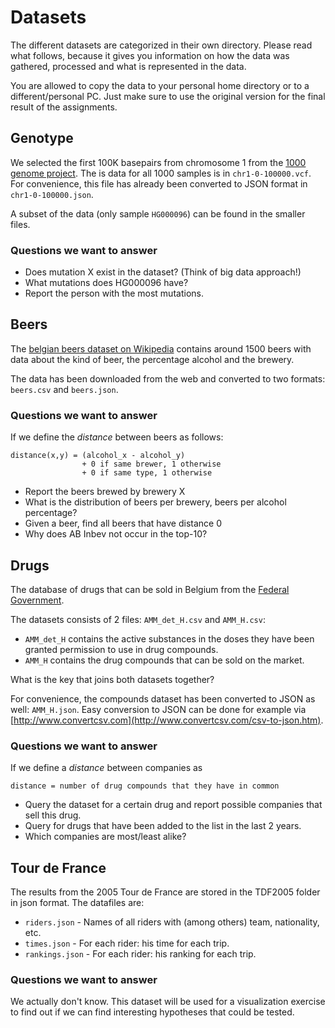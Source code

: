 # Datasets

The different datasets are categorized in their own directory. Please read what follows, because it gives you information on how the data was gathered, processed and what is represented in the data.

You are allowed to copy the data to your personal home directory or to a different/personal PC. Just make sure to use the original version for the final result of the assignments.

## Genotype ##

We selected the first 100K basepairs from chromosome 1 from the [1000 genome project](http://www.1000genomes.org/). The is data for all 1000 samples is in `chr1-0-100000.vcf`. For convenience, this file has already been converted to JSON format in `chr1-0-100000.json`.

A subset of the data (only sample `HG000096`) can be found in the smaller files.

### Questions we want to answer ###

* Does mutation X exist in the dataset? (Think of big data approach!)
* What mutations does HG000096 have?
* Report the person with the most mutations.


## Beers ##

The [belgian beers dataset on Wikipedia](http://nl.wikipedia.org/wiki/Lijst_van_Belgische_bieren) contains around 1500 beers with data about the kind of beer, the percentage alcohol and the brewery.

The data has been downloaded from the web and converted to two formats: `beers.csv` and `beers.json`.

### Questions we want to answer ###

If we define the _distance_ between beers as follows:

```
distance(x,y) = (alcohol_x - alcohol_y) 
                + 0 if same brewer, 1 otherwise
                + 0 if same type, 1 otherwise
```

* Report the beers brewed by brewery X
* What is the distribution of beers per brewery, beers per alcohol percentage?
* Given a beer, find all beers that have distance 0
* Why does AB Inbev not occur in the top-10?


## Drugs ##

The database of drugs that can be sold in Belgium from the [Federal Government](http://www.fagg-afmps.be/nl/items/gegevensbank_vergunde_geneesmiddelen/). 

The datasets consists of 2 files: `AMM_det_H.csv` and `AMM_H.csv`:

* `AMM_det_H` contains the active substances in the doses they have been granted permission to use in drug compounds.
* `AMM_H` contains the drug compounds that can be sold on the market.

What is the key that joins both datasets together?

For convenience, the compounds dataset has been converted to JSON as well: `AMM_H.json`. Easy conversion to JSON can be done for example via [http://www.convertcsv.com](http://www.convertcsv.com/csv-to-json.htm).


### Questions we want to answer ###

If we define a _distance_ between companies as

```
distance = number of drug compounds that they have in common
```

* Query the dataset for a certain drug and report possible companies that sell this drug.
* Query for drugs that have been added to the list in the last 2 years.
* Which companies are most/least alike?


## Tour de France ##

The results from the 2005 Tour de France are stored in the TDF2005 folder in json format. The datafiles are:

* `riders.json` - Names of all riders with (among others) team, nationality, etc.
* `times.json` - For each rider: his time for each trip.
* `rankings.json` - For each rider: his ranking for each trip.

### Questions we want to answer ###

We actually don't know. This dataset will be used for a visualization exercise to find out if we can find interesting hypotheses that could be tested.
